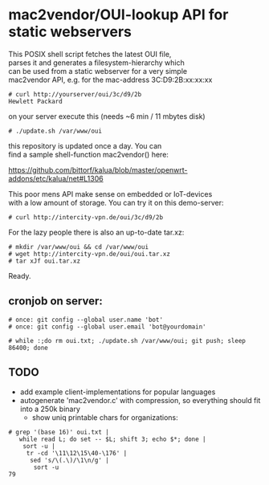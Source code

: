 mac2vendor/OUI-lookup API for static webservers
===============================================

This POSIX shell script fetches the latest OUI file,  
parses it and generates a filesystem-hierarchy which  
can be used from a static webserver for a very simple  
mac2vendor API, e.g. for the mac-address 3C:D9:2B:xx:xx:xx

    # curl http://yourserver/oui/3c/d9/2b
    Hewlett Packard

on your server execute this (needs ~6 min / 11 mbytes disk)

    # ./update.sh /var/www/oui

this repository is updated once a day. You can  
find a sample shell-function mac2vendor() here:

https://github.com/bittorf/kalua/blob/master/openwrt-addons/etc/kalua/net#L1306

This poor mens API make sense on embedded or IoT-devices  
with a low amount of storage. You can try it on this demo-server:

    # curl http://intercity-vpn.de/oui/3c/d9/2b

For the lazy people there is also an up-to-date tar.xz:

    # mkdir /var/www/oui && cd /var/www/oui
    # wget http://intercity-vpn.de/oui/oui.tar.xz
    # tar xJf oui.tar.xz

Ready.


cronjob on server:
------------------

```
# once: git config --global user.name 'bot'
# once: git config --global user.email 'bot@yourdomain'
```
    # while :;do rm oui.txt; ./update.sh /var/www/oui; git push; sleep 86400; done

TODO
----

* add example client-implementations for popular languages
* autogenerate 'mac2vendor.c' with compression, so everything should fit into a 250k binary
  * show uniq printable chars for organizations:
```
# grep '(base 16)' oui.txt |
   while read L; do set -- $L; shift 3; echo $*; done |
    sort -u |
     tr -cd '\11\12\15\40-\176' |
      sed 's/\(.\)/\1\n/g' |
       sort -u
79
```
